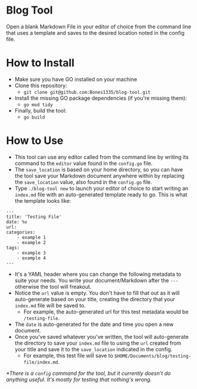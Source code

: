 # Blog Tool

Open a blank Markdown File in your editor of choice from the command line that uses a template and saves to the desired location noted in the config file.

# How to Install

- Make sure you have GO installed on your machine
- Clone this repository: 
    - `git clone git@github.com:Bones1335/blog-tool.git`
- Install the missing GO package dependencies (if you're missing them):
    - `go mod tidy`
- Finally, build the tool:
    - `go build`

# How to Use

- This tool can use any editor called from the command line by writing its command to the `editor` value found in the `config.go` file.
- The `save_location` is based on your home directory, so you can have the tool save your Markdown document anywhere within by replacing the `save_location` value, also found in the `config.go` file.
- Type `./blog-tool new` to launch your editor of choice to start writing an `index.md` file with an auto-generated template ready to go. This is what the template looks like:
```
---
title: 'Testing File'
date: %v
url: 
categories: 
    - example 1
    - example 2
tags:
    - example 3
    - example 4
---
```
- It's a YAML header where you can change the following metadata to suite your needs. You write your document/Markdown after the `---` otherwise the tool will freakout. 
- Notice the `url` value is empty. You don't have to fill that out as it will auto-generate based on your title, creating the directory that your `index.md` file will be saved to.
    - For example, the auto-generated url for this test metadata would be `/testing-file`.
- The `date` is auto-generated for the date and time you open a new document.
- Once you've saved whatever you've written, the tool will auto-generate the directory to save your `index.md` file to using the `url` created from your title and save it to the `save_location` indicated in the config.
    - For example, this test file will save to `$HOME/Documents/blog/testing-file/index.md`.


_*There is a `config` command for the tool, but it currently doesn't do anything useful. It's mostly for testing that nothing's wrong._ 